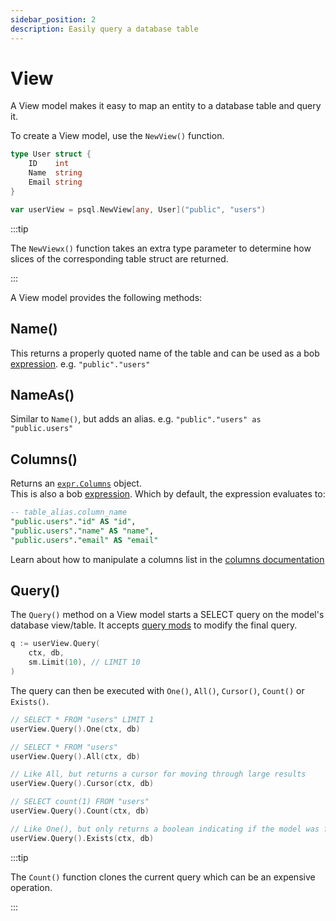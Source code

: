 ```yaml
---
sidebar_position: 2
description: Easily query a database table
---
```


# View

A View model makes it easy to map an entity to a database table and query it.

To create a View model, use the `NewView()` function.

```go
type User struct {
    ID    int
    Name  string
    Email string
}

var userView = psql.NewView[any, User]("public", "users")
```

:::tip

The `NewViewx()` function takes an extra type parameter to determine how slices of the corresponding table struct are returned.

:::

A View model provides the following methods:

## Name()

This returns a properly quoted name of the table and can be used as a bob [expression](../query-builder/building-queries#expressions). e.g. `"public"."users"`

## NameAs()

Similar to `Name()`, but adds an alias. e.g. `"public"."users" as "public.users"`

## Columns()

Returns an [`expr.Columns`](https://pkg.go.dev/github.com/stephenafamo/bob/expr.Columns) object.  
This is also a bob [expression](../query-builder/building-queries#expressions). Which by default, the expression evaluates to:

```sql
-- table_alias.column_name
"public.users"."id" AS "id",
"public.users"."name" AS "name",
"public.users"."email" AS "email"
```

Learn about how to manipulate a columns list in the [columns documentation](./columns)

## Query()

The `Query()` method on a View model starts a SELECT query on the model's database view/table. It accepts [query mods](../query-builder/building-queries#query-mods) to modify the final query.

```go
q := userView.Query(
    ctx, db,
    sm.Limit(10), // LIMIT 10
)
```

The query can then be executed with `One()`, `All()`, `Cursor()`, `Count()` or `Exists()`.

```go
// SELECT * FROM "users" LIMIT 1
userView.Query().One(ctx, db)

// SELECT * FROM "users"
userView.Query().All(ctx, db)

// Like All, but returns a cursor for moving through large results
userView.Query().Cursor(ctx, db)

// SELECT count(1) FROM "users"
userView.Query().Count(ctx, db)

// Like One(), but only returns a boolean indicating if the model was found
userView.Query().Exists(ctx, db)
```

:::tip

The `Count()` function clones the current query which can be an expensive operation.

:::

